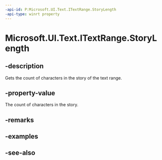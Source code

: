 ```yaml
---
-api-id: P:Microsoft.UI.Text.ITextRange.StoryLength
-api-type: winrt property
---
```


<!-- Property syntax
public int StoryLength { get; }
-->

# Microsoft.UI.Text.ITextRange.StoryLength

## -description
Gets the count of characters in the story of the text range.

## -property-value
The count of characters in the story.

## -remarks

## -examples

## -see-also
